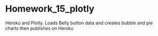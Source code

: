 # Homework_15_plotly
Heroku and Plotly. Loads Belly button data and creates bubble and pie charts then publishes on Heroku
